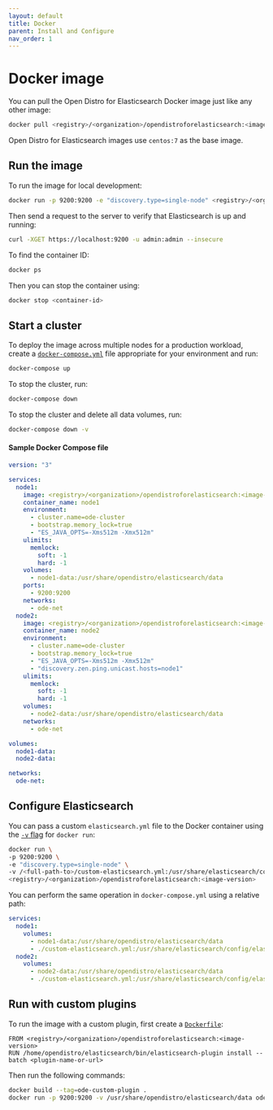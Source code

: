 ```yaml
---
layout: default
title: Docker
parent: Install and Configure
nav_order: 1
---
```


# Docker image

You can pull the Open Distro for Elasticsearch Docker image just like any other image:

```bash
docker pull <registry>/<organization>/opendistroforelasticsearch:<image-version>
```

Open Distro for Elasticsearch images use `centos:7` as the base image.


## Run the image

To run the image for local development:

```bash
docker run -p 9200:9200 -e "discovery.type=single-node" <registry>/<organization>/opendistroforelasticsearch:<image-version>
```

Then send a request to the server to verify that Elasticsearch is up and running:

```bash
curl -XGET https://localhost:9200 -u admin:admin --insecure
```

To find the container ID:

```bash
docker ps
```

Then you can stop the container using:

```bash
docker stop <container-id>
```


## Start a cluster

To deploy the image across multiple nodes for a production workload, create a [`docker-compose.yml`](https://docs.docker.com/compose/compose-file/) file appropriate for your environment and run:

```bash
docker-compose up
```

To stop the cluster, run:

```bash
docker-compose down
```

To stop the cluster and delete all data volumes, run:

```bash
docker-compose down -v
```


#### Sample Docker Compose file

```yml
version: "3"

services:
  node1:
    image: <registry>/<organization>/opendistroforelasticsearch:<image-version>
    container_name: node1
    environment:
      - cluster.name=ode-cluster
      - bootstrap.memory_lock=true
      - "ES_JAVA_OPTS=-Xms512m -Xmx512m"
    ulimits:
      memlock:
        soft: -1
        hard: -1
    volumes:
      - node1-data:/usr/share/opendistro/elasticsearch/data
    ports:
      - 9200:9200
    networks:
      - ode-net
  node2:
    image: <registry>/<organization>/opendistroforelasticsearch:<image-version>
    container_name: node2
    environment:
      - cluster.name=ode-cluster
      - bootstrap.memory_lock=true
      - "ES_JAVA_OPTS=-Xms512m -Xmx512m"
      - "discovery.zen.ping.unicast.hosts=node1"
    ulimits:
      memlock:
        soft: -1
        hard: -1
    volumes:
      - node2-data:/usr/share/opendistro/elasticsearch/data
    networks:
      - ode-net

volumes:
  node1-data:
  node2-data:

networks:
  ode-net:
```


## Configure Elasticsearch

You can pass a custom `elasticsearch.yml` file to the Docker container using the [`-v` flag](https://docs.docker.com/engine/reference/commandline/run/#mount-volume--v---read-only) for `docker run`:

```bash
docker run \
-p 9200:9200 \
-e "discovery.type=single-node" \
-v /<full-path-to>/custom-elasticsearch.yml:/usr/share/elasticsearch/config/elasticsearch.yml \
<registry>/<organization>/opendistroforelasticsearch:<image-version>
```

You can perform the same operation in `docker-compose.yml` using a relative path:

```yml
services:
  node1:
    volumes:
      - node1-data:/usr/share/opendistro/elasticsearch/data
      - ./custom-elasticsearch.yml:/usr/share/elasticsearch/config/elasticsearch.yml
  node2:
    volumes:
      - node2-data:/usr/share/opendistro/elasticsearch/data
      - ./custom-elasticsearch.yml:/usr/share/elasticsearch/config/elasticsearch.yml
```


## Run with custom plugins

To run the image with a custom plugin, first create a [`Dockerfile`](https://docs.docker.com/engine/reference/builder/):

```
FROM <registry>/<organization>/opendistroforelasticsearch:<image-version>
RUN /home/opendistro/elasticsearch/bin/elasticsearch-plugin install --batch <plugin-name-or-url>
```

Then run the following commands:

```bash
docker build --tag=ode-custom-plugin .
docker run -p 9200:9200 -v /usr/share/opendistro/elasticsearch/data ode-custom-plugin
```

